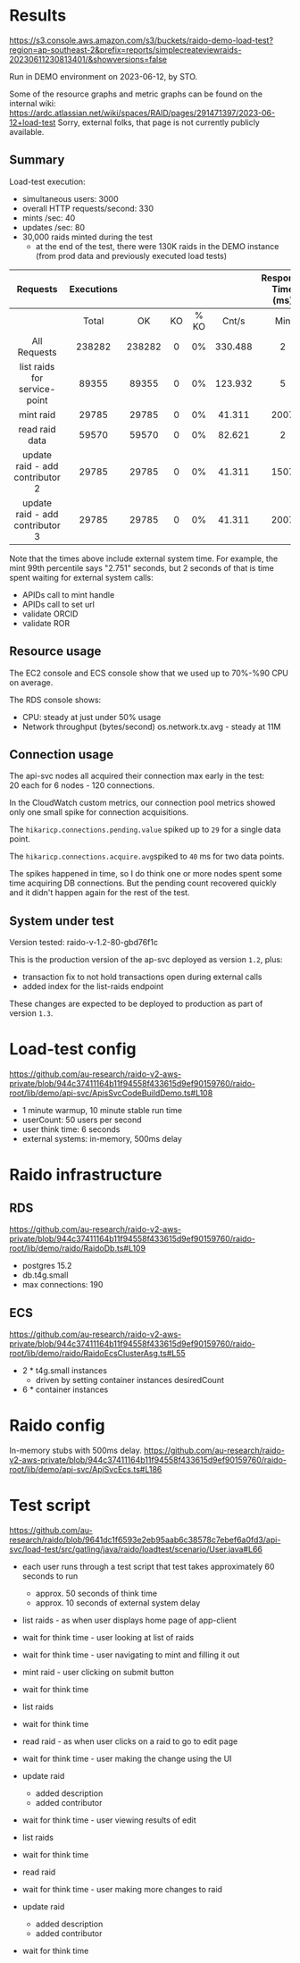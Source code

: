 # Results

https://s3.console.aws.amazon.com/s3/buckets/raido-demo-load-test?region=ap-southeast-2&prefix=reports/simplecreateviewraids-20230611230813401/&showversions=false

Run in DEMO environment on 2023-06-12, by STO.

Some of the resource graphs and metric graphs can be found on the internal 
wiki: https://ardc.atlassian.net/wiki/spaces/RAID/pages/291471397/2023-06-12+load-test
Sorry, external folks, that page is not currently publicly available. 


## Summary

Load-test execution:
* simultaneous users: 3000 
* overall HTTP requests/second: 330
* mints /sec: 40
* updates /sec: 80
* 30,000 raids minted during the test
  * at the end of the test, there were 130K raids in the DEMO instance (from
  prod data and previously executed load tests)
  

|              Requests             | Executions |        |    |      |         | Response Time (ms) |          |          |          |          |      |      |         |
|:---------------------------------:|:----------:|:------:|:--:|:----:|:-------:|:------------------:|:--------:|:--------:|:--------:|:--------:|:----:|:----:|:-------:|
|                                   |    Total   |   OK   | KO | % KO |  Cnt/s  |         Min        | 50th pct | 75th pct | 95th pct | 99th pct |  Max | Mean | Std Dev |
|   All Requests                    |     238282 | 238282 |  0 |   0% | 330.488 |                  2 |       68 |     2010 |     2091 |     2308 | 4984 |  751 |     916 |
|   list raids for service-point    |      89355 |  89355 |  0 |   0% | 123.932 |                  5 |       30 |       70 |      248 |      698 | 2748 |   71 |     135 |
|   mint raid                       |      29785 |  29785 |  0 |   0% |  41.311 |               2007 |     2037 |     2074 |     2252 |     2751 | 4984 | 2077 |     141 |
|   read raid data                  |      59570 |  59570 |  0 |   0% |  82.621 |                  2 |       14 |       31 |      122 |      428 | 2479 |   37 |      92 |
|   update raid - add contributor 2 |      29785 |  29785 |  0 |   0% |  41.311 |               1507 |     1536 |     1572 |     1747 |     2228 | 4100 | 1575 |     138 |
|   update raid - add contributor 3 |      29785 |  29785 |  0 |   0% |  41.311 |               2007 |     2035 |     2071 |     2227 |     2610 | 3864 | 2069 |     111 |

Note that the times above include external system time. 
For example,  the mint 99th percentile says "2.751" seconds, but 2 seconds of 
that is time spent waiting for external system calls: 
* APIDs call to mint handle
* APIDs call to set url
* validate ORCID
* validate ROR


## Resource usage

The EC2 console and ECS console show that we used up to 70%-%90 CPU on average.

The RDS console shows:
* CPU: steady at just under 50% usage
* Network throughput (bytes/second) os.network.tx.avg - steady at 11M


## Connection usage

The api-svc nodes all acquired their connection max early in the test:  
20 each for 6 nodes - 120 connections.

In the CloudWatch custom metrics, our connection pool metrics showed only one
small spike for connection acquisitions.

The `hikaricp.connections.pending.value` spiked up to `29` for a single data 
point.

The `hikaricp.connections.acquire.avg`spiked to `40` ms for two data points.

The spikes happened in time, so I do think one or more nodes spent some time
acquiring DB connections.  But the pending count recovered quickly and it 
didn't happen again for the rest of the test.


## System under test

Version tested: raido-v-1.2-80-gbd76f1c

This is the production version of the ap-svc deployed as version `1.2`, plus:
* transaction fix to not hold transactions open during external calls
* added index for the list-raids endpoint 

These changes are expected to be deployed to production as part of 
version `1.3`.


# Load-test config

https://github.com/au-research/raido-v2-aws-private/blob/944c37411164b11f94558f433615d9ef90159760/raido-root/lib/demo/api-svc/ApisSvcCodeBuildDemo.ts#L108

* 1 minute warmup, 10 minute stable run time
* userCount: 50 users per second
* user think time: 6 seconds
* external systems: in-memory, 500ms delay


# Raido infrastructure

## RDS 

https://github.com/au-research/raido-v2-aws-private/blob/944c37411164b11f94558f433615d9ef90159760/raido-root/lib/demo/raido/RaidoDb.ts#L109

* postgres 15.2
* db.t4g.small
* max connections: 190


## ECS

https://github.com/au-research/raido-v2-aws-private/blob/944c37411164b11f94558f433615d9ef90159760/raido-root/lib/demo/raido/RaidoEcsClusterAsg.ts#L55

* 2 * t4g.small instances
  * driven by setting container instances desiredCount
* 6 * container instances 


# Raido config

In-memory stubs with 500ms delay.
https://github.com/au-research/raido-v2-aws-private/blob/944c37411164b11f94558f433615d9ef90159760/raido-root/lib/demo/api-svc/ApiSvcEcs.ts#L186


# Test script

https://github.com/au-research/raido/blob/9641dc1f6593e2eb95aab6c38578c7ebef6a0fd3/api-svc/load-test/src/gatling/java/raido/loadtest/scenario/User.java#L66

* each user runs through a test script that  test takes approximately 60
  seconds to run 
  * approx. 50 seconds of think time
  * approx. 10 seconds of external system delay

* list raids - as when user displays home page of app-client
* wait for think time - user looking at list of raids
* wait for think time - user navigating to mint and filling it out
* mint raid - user clicking on submit button
* wait for think time 
* list raids
* wait for think time
* read raid - as when user clicks on a raid to go to edit page
* wait for think time - user making the change using the UI
* update raid
  * added description
  * added contributor
* wait for think time - user viewing results of edit
* list raids
* wait for think time
* read raid
* wait for think time - user making more changes to raid
* update raid
  * added description
  * added contributor
* wait for think time